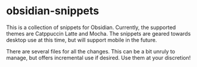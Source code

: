 # obsidian-snippets

This is a collection of snippets for Obsidian. Currently, the supported themes are Catppuccin Latte and Mocha. The snippets are geared towards desktop use at this time, but will support mobile in the future.

There are several files for all the changes. This can be a bit unruly to manage, but offers incremental use if desired. Use them at your discretion!

